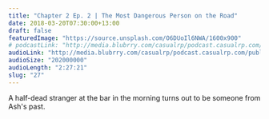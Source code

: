 ```yaml
---
title: "Chapter 2 Ep. 2 | The Most Dangerous Person on the Road"
date: 2018-03-20T07:30:00+13:00
draft: false
featuredImage: "https://source.unsplash.com/O6DUoIl6NWA/1600x900"
# podcastLink: "http://media.blubrry.com/casualrp/podcast.casualrp.com/public/27%20_%20The%20Most%20Dangerous%20Person%20On%20The%20Road.mp3"
audioLink: "http://media.blubrry.com/casualrp/podcast.casualrp.com/public/27%20_%20The%20Most%20Dangerous%20Person%20On%20The%20Road.mp3"
audioSize: "202000000"
audioLength: "2:27:21"
slug: "27"
---
```


A half-dead stranger at the bar in the morning turns out to be someone from Ash's past.

